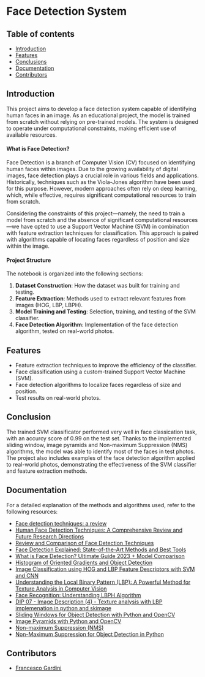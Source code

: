
# Face Detection System

## Table of contents
- [Introduction](#introduction)
- [Features](#features)
- [Conclusions](#conclusions)
- [Documentation](#documentation)
- [Contributors](#contributors)

## Introduction

This project aims to develop a face detection system capable of identifying human faces in an image. As an educational project, the model is trained from scratch without relying on pre-trained models. The system is designed to operate under computational constraints, making efficient use of available resources.

#### What is Face Detection?

Face Detection is a branch of Computer Vision (CV) focused on identifying human faces within images. Due to the growing availability of digital images, face detection plays a crucial role in various fields and applications. Historically, techniques such as the Viola-Jones algorithm have been used for this purpose. However, modern approaches often rely on deep learning, which, while effective, requires significant computational resources to train from scratch.

Considering the constraints of this project—namely, the need to train a model from scratch and the absence of significant computational resources—we have opted to use a Support Vector Machine (SVM) in combination with feature extraction techniques for classification. This approach is paired with algorithms capable of locating faces regardless of position and size within the image.

#### Project Structure

The notebook is organized into the following sections:

1. **Dataset Construction**: How the dataset was built for training and testing.
2. **Feature Extraction**: Methods used to extract relevant features from images (HOG, LBP, LBPH).
3. **Model Training and Testing**: Selection, training, and testing of the SVM classifier.
4. **Face Detection Algorithm**: Implementation of the face detection algorithm, tested on real-world photos.

## Features
- Feature extraction techniques to improve the efficiency of the classifier.
- Face classification using a custom-trained Support Vector Machine (SVM).
- Face detection algorithms to localize faces regardless of size and position.
- Test results on real-world photos.
  
## Conclusion
The trained SVM classificator performed very well in face classication task, with an accurcy score of 0.99 on the test set. Thanks to the implemented sliding window, image pyramids and Non-maximum Suppression (NMS) algorithms, the model was able to identify most of the faces in test photos.
The project also includes examples of the face detection algorithm applied to real-world photos, demonstrating the effectiveness of the SVM classifier and feature extraction methods.


## Documentation

For a detailed explanation of the methods and algorithms used, refer to the following resources:

- [Face detection techniques: a review](https://link.springer.com/article/10.1007/s10462-018-9650-2)
- [Human Face Detection Techniques: A Comprehensive Review and Future Research Directions](https://www.mdpi.com/2079-9292/10/19/2354)
- [Review and Comparison of Face Detection Techniques](https://link.springer.com/chapter/10.1007/978-981-15-0361-0_1)
- [Face Detection Explained: State-of-the-Art Methods and Best Tools](https://medium.com/sciforce/face-detection-explained-state-of-the-art-methods-and-best-tools-f730fca16294)
- [What is Face Detection? Ultimate Guide 2023 + Model Comparison](https://learnopencv.com/what-is-face-detection-the-ultimate-guide/)
- [Histogram of Oriented Gradients and Object Detection](https://pyimagesearch.com/2014/11/10/histogram-oriented-gradients-object-detection/)
- [Image Classification using HOG and LBP Feature Descriptors with SVM and CNN](https://www.ijert.org/image-classification-using-hog-and-lbp-feature-descriptors-with-svm-and-cnn)
- [Understanding the Local Binary Pattern (LBP): A Powerful Method for Texture Analysis in Computer Vision](https://aihalapathirana.medium.com/understanding-the-local-binary-pattern-lbp-a-powerful-method-for-texture-analysis-in-computer-4fb55b3ed8b8)
- [Face Recognition: Understanding LBPH Algorithm](https://towardsdatascience.com/face-recognition-how-lbph-works-90ec258c3d6b)
- [DIP 07 - Image Description (4) - Texture analysis with LBP implemenation in python and skimage](https://www.youtube.com/watch?v=_5ktOnEZ3O4&t=309s)
- [Sliding Windows for Object Detection with Python and OpenCV](https://pyimagesearch.com/2015/03/23/sliding-windows-for-object-detection-with-python-and-opencv/)
- [Image Pyramids with Python and OpenCV](https://pyimagesearch.com/2015/03/16/image-pyramids-with-python-and-opencv/)
- [Non-maximum Suppression (NMS)](https://towardsdatascience.com/non-maximum-suppression-nms-93ce178e177c)
- [Non-Maximum Suppression for Object Detection in Python](https://pyimagesearch.com/2014/11/17/non-maximum-suppression-object-detection-python/)



## Contributors
- [Francesco Gardini](https://github.com/gardi97)
